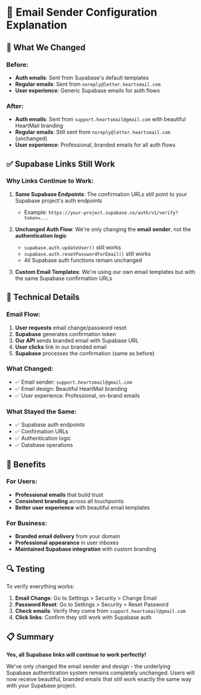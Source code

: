 # 📧 Email Sender Configuration Explanation

## 🎯 What We Changed

### Before:
- **Auth emails**: Sent from Supabase's default templates
- **Regular emails**: Sent from `noreply@letter.heartsmail.com`
- **User experience**: Generic Supabase emails for auth flows

### After:
- **Auth emails**: Sent from `support.heartsmail@gmail.com` with beautiful HeartMail branding
- **Regular emails**: Still sent from `noreply@letter.heartsmail.com` (unchanged)
- **User experience**: Professional, branded emails for all auth flows

## ✅ Supabase Links Still Work

### Why Links Continue to Work:

1. **Same Supabase Endpoints**: The confirmation URLs still point to your Supabase project's auth endpoints
   - Example: `https://your-project.supabase.co/auth/v1/verify?token=...`

2. **Unchanged Auth Flow**: We're only changing the **email sender**, not the **authentication logic**
   - `supabase.auth.updateUser()` still works
   - `supabase.auth.resetPasswordForEmail()` still works
   - All Supabase auth functions remain unchanged

3. **Custom Email Templates**: We're using our own email templates but with the same Supabase confirmation URLs

## 🔧 Technical Details

### Email Flow:
1. **User requests** email change/password reset
2. **Supabase** generates confirmation token
3. **Our API** sends branded email with Supabase URL
4. **User clicks** link in our branded email
5. **Supabase** processes the confirmation (same as before)

### What Changed:
- ✅ Email sender: `support.heartsmail@gmail.com`
- ✅ Email design: Beautiful HeartMail branding
- ✅ User experience: Professional, on-brand emails

### What Stayed the Same:
- ✅ Supabase auth endpoints
- ✅ Confirmation URLs
- ✅ Authentication logic
- ✅ Database operations

## 🎉 Benefits

### For Users:
- **Professional emails** that build trust
- **Consistent branding** across all touchpoints
- **Better user experience** with beautiful email templates

### For Business:
- **Branded email delivery** from your domain
- **Professional appearance** in user inboxes
- **Maintained Supabase integration** with custom branding

## 🔍 Testing

To verify everything works:

1. **Email Change**: Go to Settings > Security > Change Email
2. **Password Reset**: Go to Settings > Security > Reset Password
3. **Check emails**: Verify they come from `support.heartsmail@gmail.com`
4. **Click links**: Confirm they still work with Supabase auth

## 📋 Summary

**Yes, all Supabase links will continue to work perfectly!** 

We've only changed the email sender and design - the underlying Supabase authentication system remains completely unchanged. Users will now receive beautiful, branded emails that still work exactly the same way with your Supabase project.
